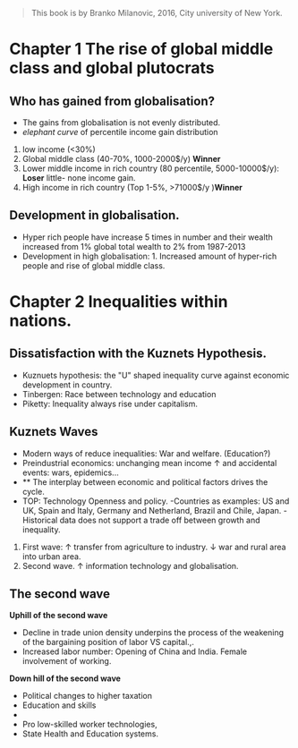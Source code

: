> This book is by Branko Milanovic, 2016,  City university of New York.
>

# Chapter 1 The rise of global middle class and global plutocrats

## Who has gained from globalisation?
- The gains from globalisation is not evenly distributed.
- *elephant curve* of percentile income gain distribution 
1. low income (<30%)
2. Global middle class (40-70%, 1000-2000$/y) **Winner** 
3. Lower middle income in rich country (80 percentile, 5000-10000$/y): **Loser** little- none income gain.
4. High income in rich country (Top 1-5%, >71000$/y )**Winner**

## Development in globalisation.
- Hyper rich people have increase 5 times in number and their wealth increased from 1% global total wealth to 2% from 1987-2013
- Development in high globalisation: 1. Increased amount of hyper-rich people and rise of global middle class.

# Chapter 2 Inequalities within nations.
## Dissatisfaction with the Kuznets Hypothesis.
- Kuznuets hypothesis: the "U" shaped inequality curve against economic development in country.
- Tinbergen: Race between technology and education
- Piketty: Inequality always rise under capitalism.

## Kuznets Waves
- Modern ways of reduce inequalities: War and welfare. (Education?)
- Preindustrial economics: unchanging mean income &uarr; and accidental events: wars, epidemics...
- ** The interplay between economic and political factors drives the cycle.
- TOP: Technology Openness and policy.
-Countries as examples: US and UK, Spain and Italy, Germany and Netherland, Brazil and Chile, Japan.
-Historical data does not support a trade off between growth and inequality.
1. First wave: &uarr; transfer from agriculture to industry. &darr; war and rural area into urban area.
2. Second wave. &uarr; information technology and globalisation.

## The second wave
**Uphill of the second wave**
- Decline in trade union density underpins the process of the weakening of the bargaining position of labor VS capital.,.
- Increased labor number: Opening of China and India. Female involvement of working.

**Down hill of the second wave**
- Political changes to higher taxation
- Education and skills
- 
- Pro low-skilled worker technologies,
- State Health and Education systems.
<!--stackedit_data:
eyJoaXN0b3J5IjpbNDk3NDU2NTU0LC0xNDk3MjQ2NDgyLDY0Nj
AzMDMzMCwxNTM4NDA2NTg4LDE0NDUyNTY0NzksMTM0MDQ1ODEy
LC0xNjQ2MzU4NTI3LC0xMjM3MDczMDAsLTIxNDYxMzE5NDMsNj
c2MzY1NzYyLC0xMTQ3ODI5Nzc3LC03MDU3ODYzMTQsLTk3MTU0
NDY1MSw2Nzc3MDk1NjIsLTEwMzYzMzQ5MTQsMjM5NTc4MDk4LC
00NjU1ODIwNDcsLTExOTQ3OTIzMzAsLTM5NjE4ODYxNSwtMTI4
MzkzNjcyN119
-->